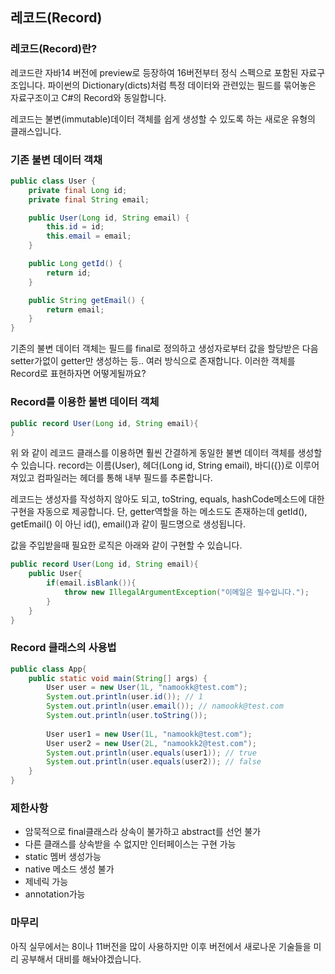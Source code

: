 ## 레코드(Record)

### 레코드(Record)란?
레코드란 자바14 버전에 preview로 등장하여 16버전부터 정식 스펙으로 포함된 자료구조입니다.
파이썬의 Dictionary(dicts)처럼 특정 데이터와 관련있는 필드를 묶어놓은 자료구조이고
C#의 Record와 동일합니다.

레코드는 불변(immutable)데이터 객체를 쉽게 생성할 수 있도록 하는 새로운 유형의 클래스입니다.

### 기존 불변 데이터 객채

```java
public class User {
    private final Long id;
    private final String email;

    public User(Long id, String email) {
        this.id = id;
        this.email = email;
    }

    public Long getId() {
        return id;
    }

    public String getEmail() {
        return email;
    }
}
```

기존의 불변 데이터 객체는 필드를 final로 정의하고 생성자로부터 값을 할당받은 다음 setter가없이 getter만 생성하는 등..
여러 방식으로 존재합니다. 이러한 객체를 Record로 표현하자면 어떻게될까요?

### Record를 이용한 불변 데이터 객체
```java
public record User(Long id, String email){
}
```

위 와 같이 레코드 클래스를 이용하면 훨씬 간결하게 동일한 불변 데이터 객체를 생성할 수 있습니다.
record는 이름(User), 헤더(Long id, String email), 바디({})로 이루어져있고 컴파일러는 헤더를 통해 내부 필드를 추론합니다.

레코드는 생성자를 작성하지 않아도 되고, toString, equals, hashCode메소드에 대한 구현을 자동으로 제공합니다.
단, getter역할을 하는 메소드도 존재하는데 getId(), getEmail() 이 아닌 id(), email()과 같이 필드명으로 생성됩니다. 

값을 주입받을때 필요한 로직은 아래와 같이 구현할 수 있습니다.
```java
public record User(Long id, String email){
    public User{
        if(email.isBlank()){
            throw new IllegalArgumentException("이메일은 필수입니다.");
        }
    }
}
```

### Record 클래스의 사용법
```java
public class App{
    public static void main(String[] args) {
        User user = new User(1L, "namookk@test.com");
        System.out.println(user.id()); // 1
        System.out.println(user.email()); // namookk@test.com
        System.out.println(user.toString()); 
        
        User user1 = new User(1L, "namookk@test.com");
        User user2 = new User(2L, "namookk2@test.com");
        System.out.println(user.equals(user1)); // true
        System.out.println(user.equals(user2)); // false
    }
}
```

### 제한사항
+ 암묵적으로 final클래스라 상속이 불가하고 abstract를 선언 불가 
+ 다른 클래스를 상속받을 수 없지만 인터페이스는 구현 가능
+ static 멤버 생성가능
+ native 메소드 생성 불가
+ 제네릭 가능
+ annotation가능


### 마무리
아직 실무에서는 8이나 11버전을 많이 사용하지만 이후 버전에서 새로나운 기술들을 미리 공부해서 대비를 해놔야겠습니다.
